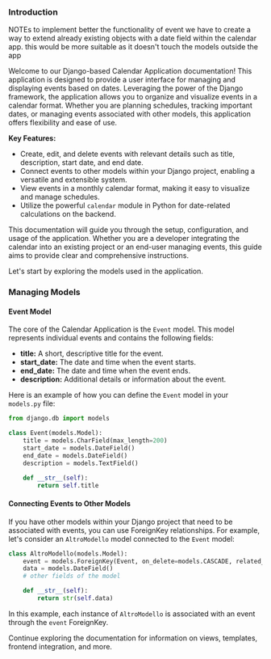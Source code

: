 ### Introduction


NOTEs to implement better the functionality of event we have to create a way to extend already existing objects with a date field within the calendar app. this would be more suitable as it doesn't touch the models outside the app

Welcome to our Django-based Calendar Application documentation! This application is designed to provide a user interface for managing and displaying events based on dates. Leveraging the power of the Django framework, the application allows you to organize and visualize events in a calendar format. Whether you are planning schedules, tracking important dates, or managing events associated with other models, this application offers flexibility and ease of use.

**Key Features:**
- Create, edit, and delete events with relevant details such as title, description, start date, and end date.
- Connect events to other models within your Django project, enabling a versatile and extensible system.
- View events in a monthly calendar format, making it easy to visualize and manage schedules.
- Utilize the powerful `calendar` module in Python for date-related calculations on the backend.

This documentation will guide you through the setup, configuration, and usage of the application. Whether you are a developer integrating the calendar into an existing project or an end-user managing events, this guide aims to provide clear and comprehensive instructions.

Let's start by exploring the models used in the application.

### Managing Models

#### Event Model

The core of the Calendar Application is the `Event` model. This model represents individual events and contains the following fields:

- **title:** A short, descriptive title for the event.
- **start_date:** The date and time when the event starts.
- **end_date:** The date and time when the event ends.
- **description:** Additional details or information about the event.

Here is an example of how you can define the `Event` model in your `models.py` file:

```python
from django.db import models

class Event(models.Model):
    title = models.CharField(max_length=200)
    start_date = models.DateField()
    end_date = models.DateField()
    description = models.TextField()

    def __str__(self):
        return self.title
```

#### Connecting Events to Other Models

If you have other models within your Django project that need to be associated with events, you can use ForeignKey relationships. For example, let's consider an `AltroModello` model connected to the `Event` model:

```python
class AltroModello(models.Model):
    event = models.ForeignKey(Event, on_delete=models.CASCADE, related_name="altro_modello_events")
    data = models.DateField()
    # other fields of the model

    def __str__(self):
        return str(self.data)
```

In this example, each instance of `AltroModello` is associated with an event through the `event` ForeignKey.

Continue exploring the documentation for information on views, templates, frontend integration, and more.